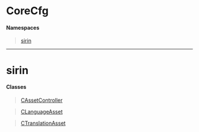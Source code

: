 # CoreCfg
 
#### Namespaces
 
> [sirin](lua/threads/CoreCfg.md#sirin)
 
---
# sirin
 
#### Classes
 
> [CAssetController](lua/classes/CAssetController.md)
 
> [CLanguageAsset](lua/classes/CLanguageAsset.md)
 
> [CTranslationAsset](lua/classes/CTranslationAsset.md)
 
